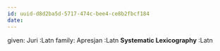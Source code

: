 ```yaml
---
id: uuid-d8d2ba5d-5717-474c-bee4-ce8b2fbcf184
date: 
---
```


given: Juri :Latn
family: Apresjan :Latn
**Systematic Lexicography** :Latn